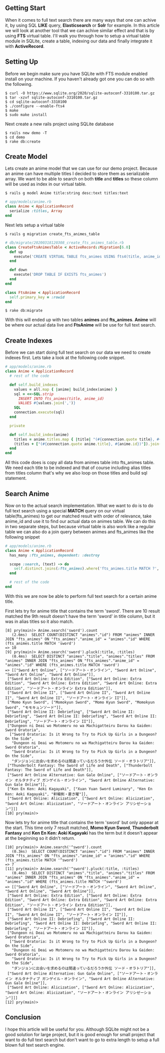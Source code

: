 ## Getting Start
When it comes to full text search there are many ways that one can achive it, by using SQL **LIKE** query, **Elasticsearch** or **Solr** for example. In this article we will look at another tool that we can achive similar effect and that is by using **FTS** virtual table. I'll walk you through how to setup a virtual table module in SQLite, create a table, indexing our data and finally integrate it with **ActiveRecord**.

## Setting Up
Before we begin make sure you have SQLite with FTS module enabled install on your machine. If you haven't already got one you can do so with the following.

```SH
$ curl -O https://www.sqlite.org/2020/sqlite-autoconf-3310100.tar.gz
$ tar -xzvf sqlite-autoconf-3310100.tar.gz
$ cd sqlite-autoconf-3310100
$ ./configure --enable-fts4
$ make
$ sudo make install
```

Next create a new rails project using SQLite database
```SH
$ rails new demo -T
$ cd demo
$ rake db:create
```

## Create Model
Lets create an anime model that we can use for our demo project. Because an anime can have multiple titles I decided to store them as serializable array. We want to be able to search on both **title** and **titles** so these column will be used as index in our virtual table.

```SH
$ rails g model Anime title:string desc:text titles:text
```
```Ruby
# app/models/anime.rb
class Anime < ApplicationRecord
  serialize :titles, Array
end
```

Next lets setup a virtual table

```SH
$ rails g migration create_fts_animes_table
```
```Ruby
# db/migrate/20200318120308_create_fts_animes_table.rb
class CreateFtsAnimesTable < ActiveRecord::Migration[6.0]
  def up
    execute('CREATE VIRTUAL TABLE fts_animes USING fts4(title, anime_id)')
  end

  def down
    execute('DROP TABLE IF EXISTS fts_animes')
  end
end
```
```Ruby
class FtsAnime < ApplicationRecord
  self.primary_key = :rowid
end
```
```SH
$ rake db:migrate
```

With this will ended up with two tables **animes** and **fts_animes**. **Anime** will be where our actual data live and **FtsAnime** will be use for full text search.

## Create Indexes
Before we can start doing full text search on our data we need to create indexes first. Lets take a look at the following code snippet.

```Ruby
# app/models/anime.rb
class Anime < ApplicationRecord
  # rest of the code

  def self.build_indexes
    values = all.map { |anime| build_index(anime) }
    sql = <<~SQL.strip
      INSERT INTO fts_animes(title, anime_id)
      VALUES #{values.join(',')}
    SQL
    connection.execute(sql)
  end

  private

  def self.build_index(anime)
    titles = anime.titles.map { |title| "(#{connection.quote title}, #{anime.id})" }
    (titles + ["(#{connection.quote anime.title}, #{anime.id})"]).join(',')
  end
end
```

All this code does is copy all data from animes table into fts_animes table. We need each title to be indexed and that of course including alias titles from titles column that's why we also loop on those titles and build sql statement.

## Search Anime
Now on to the actual search implementation. What we want to do is to do full text search using a special **MATCH** query on our virtual table(fts_animes) to get our matched result with order of relevance, take anime_id and use it to find our actual data on animes table.
We can do this in two separate steps, but because virtual table is also work like a regular table we can also do a join query between animes and fts_animes like the following snippet

```Ruby
# app/models/anime.rb
class Anime < ApplicationRecord
  has_many :fts_animes, dependent: :destroy

  scope :search, (text) -> do
    self.distinct.joins(:fts_animes).where('fts_animes.title MATCH ?', text)
  end

  # rest of the code
end
```

With this we are now be able to perform full text search for a certain anime title.

First lets try for anime title that contains the term 'sword'. There are 10 result matched the 9th result doesn't have the term 'sword' in title column, but it was in alias titles so it also match.

```SH
[8] pry(main)> Anime.search('sword').count
   (2.6ms)  SELECT COUNT(DISTINCT "animes"."id") FROM "animes" INNER JOIN "fts_animes" ON "fts_animes"."anime_id" = "animes"."id" WHERE (fts_animes.title MATCH 'sword')
=> 10
[9] pry(main)> Anime.search('sword').pluck(:title, :titles)
   (0.4ms)  SELECT DISTINCT "animes"."title", "animes"."titles" FROM "animes" INNER JOIN "fts_animes" ON "fts_animes"."anime_id" = "animes"."id" WHERE (fts_animes.title MATCH 'sword')
=> [["Sword Art Online", ["ソードアート・オンライン", "Sword Art Online", "Sword Art Online", "Sword Art Online"]],
 ["Sword Art Online: Extra Edition", ["Sword Art Online: Extra Edition", "Sword Art Online: Extra Edition", "Sword Art Online: Extra Edition", "ソードアート・オンライン Extra Edition"]],
 ["Sword Art Online II", ["Sword Art Online II", "Sword Art Online II", "Sword Art Online II", "ソードアート・オンライン II"]],
 ["Momo Kyun Sword", ["Momokyun Sword", "Momo Kyun Sword", "Momokyun Sword", "モモキュンソード"]],
 ["Sword Art Online II: Debriefing", ["Sword Art Online II: Debriefing", "Sword Art Online II: Debriefing", "Sword Art Online II: Debriefing", "ソードアート・オンライン II"]],
 ["Dungeon ni Deai wo Motomeru no wa Machigatteiru Darou ka Gaiden: Sword Oratoria",
  ["Sword Oratoria: Is it Wrong to Try to Pick Up Girls in a Dungeon? On the Side",
   "Dungeon ni Deai wo Motomeru no wa Machigatteiru Darou ka Gaiden: Sword Oratoria",
   "Sword Oratoria: Is it Wrong to Try to Pick Up Girls in a Dungeon? On the Side",
   "ダンジョンに出会いを求めるのは間違っているだろうか外伝 ソード・オラトリア"]],
 ["Thunderbolt Fantasy: The Sword of Life and Death", ["Thunderbolt Fantasy: The Sword of Life and Death"]],
 ["Sword Art Online Alternative: Gun Gale Online", ["ソードアート・オンライン オルタナティブ ガンゲイル・オンライン", "Sword Art Online Alternative: Gun Gale Online"]],
 ["Ken En Ken: Aoki Kagayaki", ["Xuan Yuan Sword Luminary", "Ken En Ken: Aoki Kagayaki", "軒轅剣・蒼き曜"]],
 ["Sword Art Online: Alicization", ["Sword Art Online: Alicization", "Sword Art Online: Alicization", "ソードアート・オンライン アリシゼーション"]]]
[10] pry(main)>
```

Now lets try for anime title that contains the term 'sword' but only appear at the start. This time only 7 result matched, **Momo Kyun Sword**, **Thunderbolt Fantasy** and **Ken En Ken: Aoki Kagayaki** has the term but it doesn't appear at the beginning so it didn't return.

```SH
[10] pry(main)> Anime.search('^sword').count
   (0.3ms)  SELECT COUNT(DISTINCT "animes"."id") FROM "animes" INNER JOIN "fts_animes" ON "fts_animes"."anime_id" = "animes"."id" WHERE (fts_animes.title MATCH '^sword')
=> 7
[11] pry(main)> Anime.search('^sword').pluck(:title, :titles)
   (0.4ms)  SELECT DISTINCT "animes"."title", "animes"."titles" FROM "animes" INNER JOIN "fts_animes" ON "fts_animes"."anime_id" = "animes"."id" WHERE (fts_animes.title MATCH '^sword')
=> [["Sword Art Online", ["ソードアート・オンライン", "Sword Art Online", "Sword Art Online", "Sword Art Online"]],
 ["Sword Art Online: Extra Edition", ["Sword Art Online: Extra Edition", "Sword Art Online: Extra Edition", "Sword Art Online: Extra Edition", "ソードアート・オンライン Extra Edition"]],
 ["Sword Art Online II", ["Sword Art Online II", "Sword Art Online II", "Sword Art Online II", "ソードアート・オンライン II"]],
 ["Sword Art Online II: Debriefing", ["Sword Art Online II: Debriefing", "Sword Art Online II: Debriefing", "Sword Art Online II: Debriefing", "ソードアート・オンライン II"]],
 ["Dungeon ni Deai wo Motomeru no wa Machigatteiru Darou ka Gaiden: Sword Oratoria",
  ["Sword Oratoria: Is it Wrong to Try to Pick Up Girls in a Dungeon? On the Side",
   "Dungeon ni Deai wo Motomeru no wa Machigatteiru Darou ka Gaiden: Sword Oratoria",
   "Sword Oratoria: Is it Wrong to Try to Pick Up Girls in a Dungeon? On the Side",
   "ダンジョンに出会いを求めるのは間違っているだろうか外伝 ソード・オラトリア"]],
 ["Sword Art Online Alternative: Gun Gale Online", ["ソードアート・オンライン オルタナティブ ガンゲイル・オンライン", "Sword Art Online Alternative: Gun Gale Online"]],
 ["Sword Art Online: Alicization", ["Sword Art Online: Alicization", "Sword Art Online: Alicization", "ソードアート・オンライン アリシゼーション"]]]
[12] pry(main)>
```

## Conclusion
I hope this article will be useful for you. Although SQLite might not be a good solution for large project, but it is good enough for small project that want to do full text search but don't want to go to extra length to setup a full blown full text search engine.